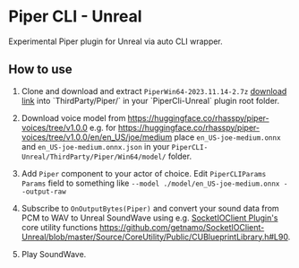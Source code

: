# Piper CLI - Unreal

Experimental Piper plugin for Unreal via auto CLI wrapper.

## How to use

1. Clone and download and extract `PiperWin64-2023.11.14-2.7z` [download link]([https://github.com/getnamo/PiperCLI-Unreal/releases/tag/v0.1.external](https://github.com/getnamo/PiperCLI-Unreal/releases/download/v0.1.external/PiperWin64-2023.11.14-2.7z)) into `ThirdParty/Piper/` in your `PiperCli-Unreal` plugin root folder.

2. Download voice model from https://huggingface.co/rhasspy/piper-voices/tree/v1.0.0 e.g. for https://huggingface.co/rhasspy/piper-voices/tree/v1.0.0/en/en_US/joe/medium place `en_US-joe-medium.onnx` and `en_US-joe-medium.onnx.json` in your `PiperCLI-Unreal/ThirdParty/Piper/Win64/model/` folder.

3. Add `Piper` component to your actor of choice. Edit `PiperCLIParams` `Params` field to something like `--model ./model/en_US-joe-medium.onnx --output-raw`

4. Subscribe to `OnOutputBytes(Piper)` and convert your sound data from PCM to WAV to Unreal SoundWave using e.g. [SocketIOClient Plugin's](https://github.com/getnamo/SocketIOClient-Unreal/tree/master) core utility functions https://github.com/getnamo/SocketIOClient-Unreal/blob/master/Source/CoreUtility/Public/CUBlueprintLibrary.h#L90.

5. Play SoundWave.
